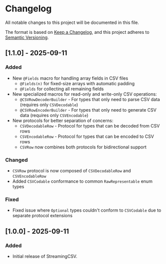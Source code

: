 # Changelog

All notable changes to this project will be documented in this file.

The format is based on [Keep a Changelog](https://keepachangelog.com/en/1.0.0/),
and this project adheres to [Semantic Versioning](https://semver.org/spec/v2.0.0.html).

## [1.1.0] - 2025-09-11

### Added

- New `@Fields` macro for handling array fields in CSV files
  - `@Fields(n)` for fixed-size arrays with automatic padding
  - `@Fields` for collecting all remaining fields
- New specialized macros for read-only and write-only CSV operations:
  - `@CSVRowDecoderBuilder` - For types that only need to parse CSV data
    (requires only `CSVDecodable`)
  - `@CSVRowEncoderBuilder` - For types that only need to generate CSV data
    (requires only `CSVEncodable`)
- New protocols for better separation of concerns:
  - `CSVDecodableRow` - Protocol for types that can be decoded from CSV rows
  - `CSVEncodableRow` - Protocol for types that can be encoded to CSV rows
  - `CSVRow` now combines both protocols for bidirectional support

### Changed

- `CSVRow` protocol is now composed of `CSVDecodableRow` and `CSVEncodableRow`
- Added `CSVCodable` conformance to common `RawRepresentable` enum types

### Fixed

- Fixed issue where `Optional` types couldn't conform to `CSVCodable` due to
  separate protocol extensions

## [1.0.0] - 2025-09-11

### Added

- Initial release of StreamingCSV.
